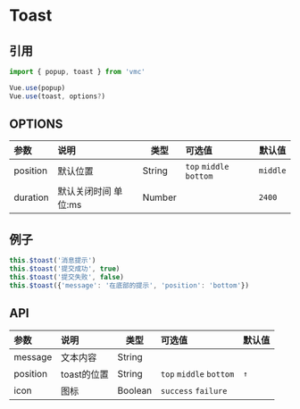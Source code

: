 # Toast

## 引用
```javascript
import { popup, toast } from 'vmc'

Vue.use(popup)
Vue.use(toast, options?)
```

## OPTIONS
| 参数 | 说明 | 类型 | 可选值 | 默认值 |
| :- | :- | - | :- | - |
| position | 默认位置 | String | `top` `middle` `bottom` | `middle`
| duration | 默认关闭时间 单位:ms | Number | | `2400`

## 例子

```javascript
this.$toast('消息提示')
this.$toast('提交成功', true)
this.$toast('提交失败', false)
this.$toast({'message': '在底部的提示', 'position': 'bottom'})
```

## API
| 参数 | 说明 | 类型 | 可选值 | 默认值 |
| :- | :- | - | :- | - |
| message | 文本内容 | String |  | 
| position | toast的位置 | String | `top` `middle` `bottom` | `↑`
| icon | 图标 | Boolean | `success` `failure` |  